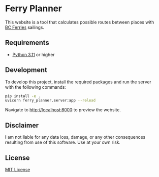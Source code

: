 # Ferry Planner

This website is a tool that calculates possible routes between places with [BC Ferries](https://bcferries.com) sailings.

## Requirements

- [Python 3.11](https://www.python.org/downloads/) or higher

## Development

To develop this project, install the required packages and run the server with the following commands:

```bash
pip install -e .
uvicorn ferry_planner.server:app --reload
```

Navigate to <http://localhost:8000> to preview the website.

## Disclaimer

I am not liable for any data loss, damage, or any other consequences resulting from use of this software. Use at your own risk.

## License

[MIT License](license.txt)
